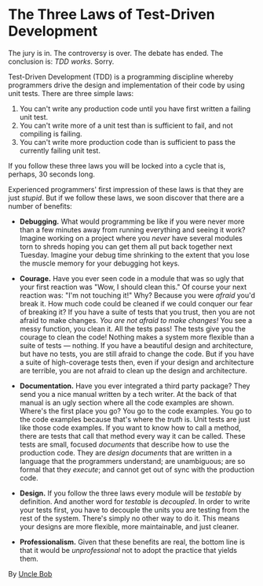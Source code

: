 # The Three Laws of Test-Driven Development

The jury is in. The controversy is over. The debate has ended. The conclusion is: _TDD works_. Sorry.

Test-Driven Development (TDD) is a programming discipline whereby programmers drive the design and implementation of their code by using unit tests. There are three simple laws:

1. You can't write any production code until you have first written a failing unit test.
2. You can't write more of a unit test than is sufficient to fail, and not compiling is failing.
3. You can't write more production code than is sufficient to pass the currently failing unit test.

If you follow these three laws you will be locked into a cycle that is, perhaps, 30 seconds long.

Experienced programmers' first impression of these laws is that they are just _stupid_. But if we follow these laws, we soon discover that there are a number of benefits:

* **Debugging.** What would programming be like if you were never more than a few minutes away from running everything and seeing it work? Imagine working on a project where you _never_ have several modules torn to shreds hoping you can get them all put back together next Tuesday. Imagine your debug time shrinking to the extent that you lose the muscle memory for your debugging hot keys.

* **Courage.** Have you ever seen code in a module that was so ugly that your first reaction was "Wow, I should clean this." Of course your next reaction was: "I'm not touching it!" Why? Because you were _afraid_ you'd break it. How much code could be cleaned if we could conquer our fear of breaking it? If you have a suite of tests that you trust, then you are not afraid to make changes. _You are not afraid to make changes!_ You see a messy function, you clean it. All the tests pass! The tests give you the courage to clean the code! Nothing makes a system more flexible than a suite of tests — nothing. If you have a beautiful design and architecture, but have no tests, you are still afraid to change the code. But if you have a suite of high-coverage tests then, even if your design and architecture are terrible, you are not afraid to clean up the design and architecture.

* **Documentation.** Have you ever integrated a third party package? They send you a nice manual written by a tech writer. At the back of that manual is an ugly section where all the code examples are shown. Where's the first place you go? You go to the code examples. You go to the code examples because that's where the _truth_ is. Unit tests are just like those code examples. If you want to know how to call a method, there are tests that call that method every way it can be called. These tests are small, focused _documents_ that describe how to use the production code. They are _design documents_ that are written in a language that the programmers understand; are unambiguous; are so formal that they _execute_; and cannot get out of sync with the production code.

* **Design.** If you follow the three laws every module will be _testable_ by definition. And another word for _testable_ is _decoupled_. In order to write your tests first, you have to decouple the units you are testing from the rest of the system. There's simply no other way to do it. This means your designs are more flexible, more maintainable, and just cleaner.

* **Professionalism.** Given that these benefits are real, the bottom line is that it would be _unprofessional_ not to adopt the practice that yields them.

By [Uncle Bob](http://programmer.97things.oreilly.com/wiki/index.php/Uncle_Bob)
